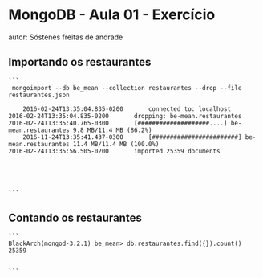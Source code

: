 # MongoDB - Aula 01 - Exercício
autor: Sóstenes freitas de andrade

## Importando os restaurantes

    ```
     mongoimport --db be_mean --collection restaurantes --drop --file restaurantes.json

    	2016-02-24T13:35:04.835-0200	   connected to: localhost
	2016-02-24T13:35:04.835-0200	   dropping: be-mean.restaurantes
	2016-02-24T13:35:40.765-0300       [####################....] be-mean.restaurantes 9.8 MB/11.4 MB (86.2%)
        2016-11-24T13:35:41.437-0300       [########################] be-mean.restaurantes 11.4 MB/11.4 MB (100.0%)
	2016-02-24T13:35:56.505-0200	   imported 25359 documents





    ```

## Contando os restaurantes

    ```
    BlackArch(mongod-3.2.1) be_mean> db.restaurantes.find({}).count()
    25359 


    ```
